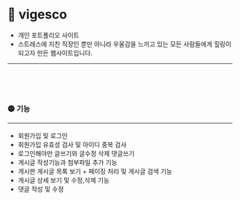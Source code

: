 <h1>📌 vigesco</h1>
<ul>
  <li>개인 포트폴리오 사이트</li>
  <li>스트레스에 지친 직장인 뿐만 아니라 우울감을 느끼고 있는 모든 사람들에게 힐링이 되고자 만든 웹사이트입니다.</li>
</ul>
<hr>

<br><br><br>

<h3>🟡 기능<br><hr></h3>
<ul>
  <li>회원가입 및 로그인</li>
  <li>회원가입 유효성 검사 및 아이디 중복 검사</li>
  <li>로그인해야만 글쓰기와 글수정 삭제 댓글쓰기</li>
  <li>게시글 작성기능과 첨부파일 추가 기능</li>
  <li>게시판 게시글 목록 보기 + 페이징 처리 및 게시글 검색 기능</li>
  <li>게시글 상세 보기 및 수정,삭제 기능</li>
  <li>댓글 작성 및 수정</li>
</ul>


